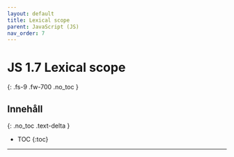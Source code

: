 ```yaml
---
layout: default
title: Lexical scope
parent: JavaScript (JS)
nav_order: 7
---
```


# JS 1.7 Lexical scope
{: .fs-9 .fw-700 .no_toc }

## Innehåll
{: .no_toc .text-delta }

- TOC
{:toc}

---
